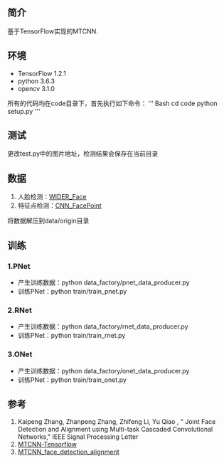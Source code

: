 ## 简介
基于TensorFlow实现的MTCNN.

## 环境
* TensorFlow 1.2.1
* python 3.6.3
* opencv 3.1.0

所有的代码均在code目录下，首先执行如下命令：
‘’‘ Bash
cd code
python setup.py
'''

## 测试
更改test.py中的图片地址，检测结果会保存在当前目录

## 数据
1. 人脸检测：[WIDER_Face](http://mmlab.ie.cuhk.edu.hk/projects/WIDERFace/)
2. 特征点检测：[CNN_FacePoint](http://mmlab.ie.cuhk.edu.hk/archive/CNN_FacePoint.htm)

将数据解压到data/origin目录

## 训练
### 1.PNet
* 产生训练数据：python data_factory/pnet_data_producer.py
* 训练PNet：python train/train_pnet.py
### 2.RNet
* 产生训练数据：python data_factory/rnet_data_producer.py
* 训练PNet：python train/train_rnet.py
### 3.ONet
* 产生训练数据：python data_factory/onet_data_producer.py
* 训练PNet：python train/train_onet.py


## 参考
1. Kaipeng Zhang, Zhanpeng Zhang, Zhifeng Li, Yu Qiao , " Joint Face Detection and Alignment using Multi-task Cascaded Convolutional Networks," IEEE Signal Processing Letter
2. [MTCNN-Tensorflow](https://github.com/AITTSMD/MTCNN-Tensorflow)
3. [MTCNN_face_detection_alignment](https://github.com/kpzhang93/MTCNN_face_detection_alignment)
